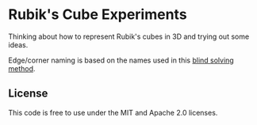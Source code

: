 # Rubik's Cube Experiments

Thinking about how to represent Rubik's cubes in 3D and trying out some ideas.

Edge/corner naming is based on the names used in this [blind solving method](https://jperm.net/bld).

## License

This code is free to use under the MIT and Apache 2.0 licenses.
